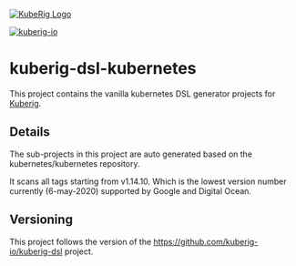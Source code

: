 [![KubeRig Logo](https://kuberig.io/img/logo/website_logo_transparent_background.png)](https://kuberig.io)

[![kuberig-io](https://circleci.com/gh/kuberig-io/kuberig-dsl-kubernetes.svg?style=svg)](https://app.circleci.com/pipelines/github/kuberig-io/kuberig-dsl-kubernetes)

# kuberig-dsl-kubernetes

This project contains the vanilla kubernetes DSL generator projects for [Kuberig](https://kuberig.io).

## Details

The sub-projects in this project are auto generated based on the kubernetes/kubernetes repository.

It scans all tags starting from v1.14.10. Which is the lowest version number currently (6-may-2020) supported by Google and Digital Ocean.

## Versioning

This project follows the version of the https://github.com/kuberig-io/kuberig-dsl project.